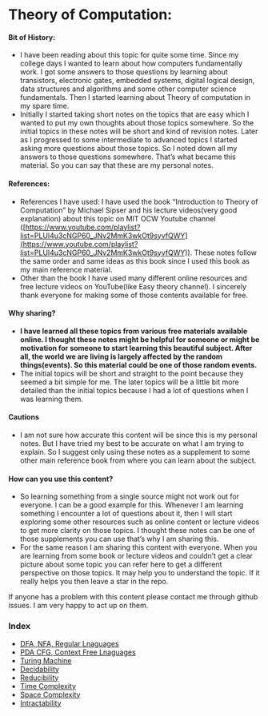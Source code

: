 # Theory of Computation:

#### Bit of History:

* I have been reading about this topic for quite some time. Since my college days I wanted to learn about how computers fundamentally work. I got some answers to those questions by learning about transistors, electronic gates, embedded systems, digital logical design, data structures and algorithms and some other computer science fundamentals. Then I started learning about Theory of computation in my spare time.
* Initially I started taking short notes on the topics that are easy which I wanted to put my own thoughts about those topics somewhere. So the initial topics in these notes will be short and kind of revision notes. Later as I progressed to some intermediate to advanced topics I started asking more questions about those topics. So I noted down all my answers to those questions somewhere. That’s what became this material. So you can say that these are my personal notes.

#### References:

* References I have used: I have used the book “Introduction to Theory of Computation” by Michael Sipser and his lecture videos(very good explanation) about this topic on MIT OCW Youtube channel ([https://www.youtube.com/playlist?list=PLUl4u3cNGP60_JNv2MmK3wkOt9syvfQWY](https://www.youtube.com/playlist?list=PLUl4u3cNGP60_JNv2MmK3wkOt9syvfQWY)). These notes follow the same order and same ideas as this book since I used this book as my main reference material. 
* Other than the book I have used many different online resources and free lecture videos on YouTube(like Easy theory channel). I sincerely thank everyone for making some of those contents available for free.

#### **Why sharing?**


* **I have learned all these topics from various free materials available online. I thought these notes might be helpful for someone or might be motivation for someone to start learning this beautiful subject. After all, the world we are living is largely affected by the random things(events). So this material could be one of those random events.**
* The initial topics will be short and straight to the point because they seemed a bit simple for me. The later topics will be a little bit more detailed than the initial topics because I had a lot of questions when I was learning them.


#### Cautions

* I am not sure how accurate this content will be since this is my personal notes. But I have tried my best to be accurate on what I am trying to explain. So I suggest only using these notes as a supplement to some other main reference book from where you can learn about the subject.


#### How can you use this content?

* So learning something from a single source might not work out for everyone. I can be a good example for this. Whenever I am learning something I encounter a lot of questions about it, then I will start exploring some other resources such as online content or lecture videos to get more clarity on those topics. I thought these notes can be one of those supplements you can use that’s why I am sharing this.
* For the same reason I am sharing this content with everyone. When you are learning from some book or lecture videos and couldn’t get a clear picture about some topic you can refer here to get a different perspective on those topics. It may help you to understand the topic. If it really helps you then leave a star in the repo.

If anyone has a problem with this content please contact me through github issues. I am very happy to act up on them.


### Index
* [DFA, NFA, Regular Lnaguages](101_DFA_NFA_RL.md)
* [PDA CFG, Context Free Lnaguages](120_PDA_CFG_CFL.md)
* [Turing Machine](301_TuringMachine.md)
* [Decidability](320_Decidability.md)
* [Reducibility](330_Reducibility.md)
* [Time Complexity](601_TimeComplexity.md)
* [Space Complexity](630_SpaceComplexity.md)
* [Intractability](660_Intractability.md)
